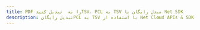 ---title: PDF را به  تبدیل کنیدTSV، PCL به TSV مبدل رایگان یا Net SDKdescription: تبدیل رایگانPCL به TSV با استفاده از Net Cloud APIs & SDK همچنین اسناد PDF را در Cloud ایجاد، ویرایش و رندر کنید.---